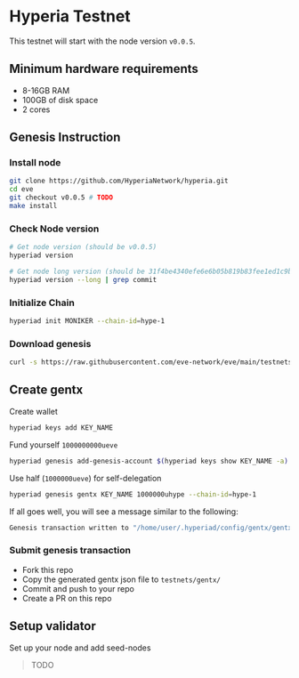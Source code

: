 # Hyperia Testnet

This testnet will start with the node version `v0.0.5`.

## Minimum hardware requirements

- 8-16GB RAM
- 100GB of disk space
- 2 cores

## Genesis Instruction

### Install node

```bash
git clone https://github.com/HyperiaNetwork/hyperia.git
cd eve
git checkout v0.0.5 # TODO
make install
```

### Check Node version

```bash
# Get node version (should be v0.0.5)
hyperiad version

# Get node long version (should be 31f4be4340efe6e6b05b819b83fee1ed1c9b280b)
hyperiad version --long | grep commit
```

### Initialize Chain

```bash
hyperiad init MONIKER --chain-id=hype-1
```

### Download genesis

```bash
curl -s https://raw.githubusercontent.com/eve-network/eve/main/testnets/genesis.json > ~/.hyperiad/config/genesis.json
```

## Create gentx

Create wallet

```bash
hyperiad keys add KEY_NAME
```

Fund yourself `1000000000ueve`

```bash
hyperiad genesis add-genesis-account $(hyperiad keys show KEY_NAME -a) 1000000000ueve
```

Use half (`1000000ueve`) for self-delegation

```bash
hyperiad genesis gentx KEY_NAME 1000000uhype --chain-id=hype-1
```

If all goes well, you will see a message similar to the following:

```bash
Genesis transaction written to "/home/user/.hyperiad/config/gentx/gentx-******.json"
```

### Submit genesis transaction

- Fork this repo
- Copy the generated gentx json file to `testnets/gentx/`
- Commit and push to your repo
- Create a PR on this repo

## Setup validator

Set up your node and add seed-nodes

> TODO
<!-- aad13aee1a9e3f55c16364c2af42832fefb2b735@94.130.64.229:26656 -->
